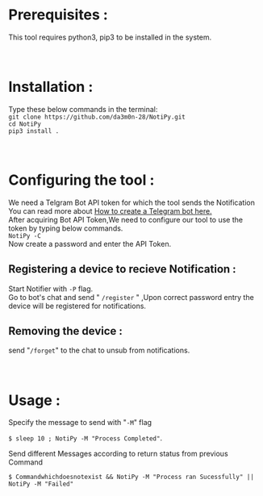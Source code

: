 # Prerequisites :
This tool requires python3, pip3 to be installed in the system.
<br><br><br>

# Installation : 
Type these below commands in the terminal:
<br>
```git clone https://github.com/da3m0n-28/NotiPy.git```
<br>
```cd NotiPy```
<br>
```pip3 install .```
<br><br><br>

# Configuring the tool :
We need a Telgram Bot API token for which the tool sends the Notification<br>
You can read more about [How to create a Telegram bot here.](https://core.telegram.org/bots#6-botfather)
<br>
After acquiring Bot API Token,We need to configure our tool to use the token by typing below commands.<br>
```NotiPy -C```
<br>
Now create a password and enter the API Token.
<br>
## Registering a device to recieve Notification :
Start Notifier with ```-P``` flag.<br>
Go to bot's chat and send  " ```/register``` " ,Upon correct password entry the device will be registered for notifications.
<br>

## Removing the device :
send "```/forget```" to the chat to unsub from notifications.
<br><br><br>

# Usage : 
Specify the message to send with "```-M```"  flag<br>

```$ sleep 10 ; NotiPy -M "Process Completed"```.<br>

Send different Messages according to return status from previous Command<br>

```$ Commandwhichdoesnotexist && NotiPy -M "Process ran Sucessfully" || NotiPy -M "Failed" ```






